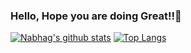 ###                                                         Hello, Hope you are doing Great!!👋

[![Nabhag's github stats](https://github-readme-stats.vercel.app/api?username=Nabhag8848)](https://github.com/Nabhag8848/github-readme-stats) [![Top Langs](https://github-readme-stats.vercel.app/api/top-langs/?username=Nabhag8848&layout=compact)](https://github.com/Nabhag8848/github-readme-stats)
<!--
**Nabhag8848/Nabhag8848** is a ✨ _special_ ✨ repository because its `README.md` (this file) appears on your GitHub profile.

Here are some ideas to get you started:

- 🔭 I’m currently working on ...
- 🌱 I’m currently learning ...
- 👯 I’m looking to collaborate on ...
- 🤔 I’m looking for help with ...
- 💬 Ask me about ...
- 📫 How to reach me: ...
- 😄 Pronouns: ...
- ⚡ Fun fact: ...
-->
